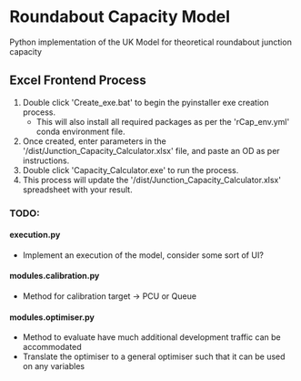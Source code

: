# Roundabout Capacity Model
Python implementation of the UK Model for theoretical roundabout junction capacity

## Excel Frontend Process
1. Double click 'Create_exe.bat' to begin the pyinstaller exe creation process.
    * This will also install all required packages as per the 'rCap_env.yml' conda environment file.
2. Once created, enter parameters in the '/dist/Junction_Capacity_Calculator.xlsx' file, and paste an OD as per instructions.
3. Double click 'Capacity_Calculator.exe' to run the process.
4. This process will update the '/dist/Junction_Capacity_Calculator.xlsx' spreadsheet with your result.

### TODO:
#### execution.py
- Implement an execution of the model, consider some sort of UI?
#### modules.calibration.py
- Method for calibration target -> PCU or Queue

#### modules.optimiser.py
- Method to evaluate have much additional development traffic can be accommodated
- Translate the optimiser to a general optimiser such that it can be used on any variables